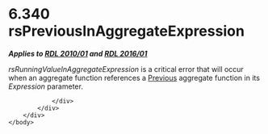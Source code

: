 <html dir="LTR" xmlns:mshelp="http://msdn.microsoft.com/mshelp" xmlns:ddue="http://ddue.schemas.microsoft.com/authoring/2003/5" xmlns:xlink="http://www.w3.org/1999/xlink" xmlns:tool="http://www.microsoft.com/tooltip">
    <head>
        <meta http-equiv="Content-Type" content="text/html; CHARSET=utf-8"></meta>
        <meta name="save" content="history"></meta>
        <title>6.340 rsPreviousInAggregateExpression</title>
        <xml>
            <mshelp:toctitle title="6.340 rsPreviousInAggregateExpression"></mshelp:toctitle>
            <mshelp:rltitle title="[MS-RDL]: rsPreviousInAggregateExpression"></mshelp:rltitle>
            <mshelp:keyword index="A" term="af355053-ebb2-4c74-a9b6-ef5599cae874"></mshelp:keyword>
            <mshelp:attr name="DCSext.ContentType" value="open specification"></mshelp:attr>
            <mshelp:attr name="AssetID" value="af355053-ebb2-4c74-a9b6-ef5599cae874"></mshelp:attr>
            <mshelp:attr name="TopicType" value="kbRef"></mshelp:attr>
            <mshelp:attr name="DCSext.Title" value="[MS-RDL]: rsPreviousInAggregateExpression" />
        </xml>
    </head>
    <body>
        <div id="header">
            <h1 class="heading">6.340 rsPreviousInAggregateExpression</h1>
        </div>
        <div id="mainSection">
            <div id="mainBody">
                <div id="allHistory" class="saveHistory"></div>
                <div id="sectionSection0" class="section" name="collapseableSection">
                    

<p><b><i>Applies to </i></b><a href="3428e690-a348-4ec7-8a6a-8efb42d2cdee.htm"><b><i>RDL 2010/01</i></b></a><b><i>
and </i></b><a href="52ce3983-2bfc-4e72-9359-42aaf5fe4509.htm"><b><i>RDL 2016/01</i></b></a></p>

<p><i>rsRunningValueInAggregateExpression</i> is a critical
error that will occur when an aggregate function references a <a href="3e1da2a1-547f-4b00-b88e-62847bea3419.htm">Previous</a> aggregate
function in its <i>Expression</i> parameter.</p>


                </div>
            </div>
        </div>
    </body>
</html>